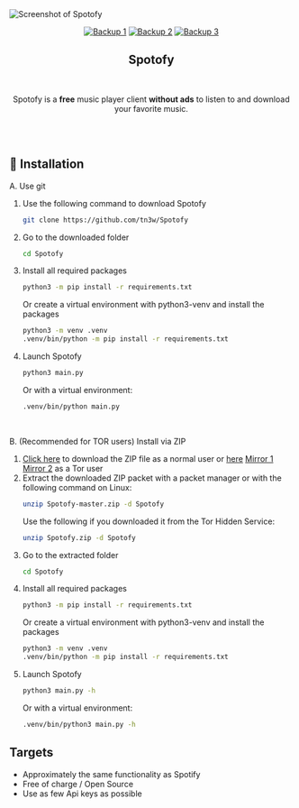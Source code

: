 <picture>
  <img alt="Screenshot of Spotofy" src="https://github.com/tn3w/Spotofy/releases/download/addingscreenshot/screenshot_from_spotofy.png">
</picture>
<p align="center"><a rel="noreferrer noopener" href="http://tn3wtor4vgnrimugptubpaqsf2gc4pcsktknkxt74w7p5yzbt7rwrkid.onion/projects/Spotofy"><img alt="Backup 1" src="https://img.shields.io/badge/Backup%201-141e24.svg?&style=for-the-badge&logo=torproject&logoColor=white"></a>  <a rel="noreferrer noopener" href="http://tn3wvjimrn3hydx4u52kzfnkgu6kffef2js27ewlhdf5htulno34vqad.onion/projects/Spotofy"><img alt="Backup 2" src="https://img.shields.io/badge/Backup%202-141e24.svg?&style=for-the-badge&logo=torproject&logoColor=white"></a>  <a rel="noreferrer noopener" href="http://tn3wtor7cfz3epmuetrhkj3mangjxqpd47lxxicfwwdwja6dwq6dbdad.onion/projects/Spotofy"><img alt="Backup 3" src="https://img.shields.io/badge/Backup%203-141e24.svg?&style=for-the-badge&logo=torproject&logoColor=white"></a>

<h2 align="center">Spotofy</h2>
<br/>
<p align="center">Spotofy is a <strong>free</strong> music player client <strong>without ads</strong> to listen to and download your favorite music.</p>
<br/>
<br/>


## 🚀 Installation
A. Use git
 1. Use the following command to download Spotofy
    ```bash
    git clone https://github.com/tn3w/Spotofy
    ```
 2. Go to the downloaded folder
    ```bash
    cd Spotofy
    ```
 3. Install all required packages
    ```bash
    python3 -m pip install -r requirements.txt
    ```
    Or create a virtual environment with python3-venv and install the packages
    ```bash
    python3 -m venv .venv
    .venv/bin/python -m pip install -r requirements.txt
    ```
 4. Launch Spotofy
    ```bash
    python3 main.py
    ```
    Or with a virtual environment:
    ```bash
    .venv/bin/python main.py
    ```

<br>

B. (Recommended for TOR users) Install via ZIP
 1. [Click here](https://github.com/tn3w/Spotofy/archive/refs/heads/master.zip) to download the ZIP file as a normal user or [here](http://tn3wtor4vgnrimugptubpaqsf2gc4pcsktknkxt74w7p5yzbt7rwrkid.onion/projects/Spotofy?as_zip=1) [Mirror 1](http://tn3wvjimrn3hydx4u52kzfnkgu6kffef2js27ewlhdf5htulno34vqad.onion/projects/Spotofy?as_zip=1) [Mirror 2](http://tn3wtor7cfz3epmuetrhkj3mangjxqpd47lxxicfwwdwja6dwq6dbdad.onion/projects/Spotofy?as_zip=1) as a Tor user
 2. Extract the downloaded ZIP packet with a packet manager or with the following command on Linux:
    ```bash
    unzip Spotofy-master.zip -d Spotofy
    ```
    Use the following if you downloaded it from the Tor Hidden Service:
    ```bash
    unzip Spotofy.zip -d Spotofy
    ```
 3. Go to the extracted folder
    ```bash
    cd Spotofy
    ```
 4. Install all required packages
    ```bash
    python3 -m pip install -r requirements.txt
    ```
    Or create a virtual environment with python3-venv and install the packages
    ```bash
    python3 -m venv .venv
    .venv/bin/python -m pip install -r requirements.txt
    ```
 5. Launch Spotofy
    ```bash
    python3 main.py -h
    ```
    Or with a virtual environment:
    ```bash
    .venv/bin/python3 main.py -h
    ```


## Targets
- Approximately the same functionality as Spotify
- Free of charge / Open Source
- Use as few Api keys as possible
